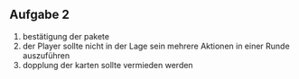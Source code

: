 ## Aufgabe 2

1. bestätigung der pakete
2. der Player sollte nicht in der Lage sein mehrere Aktionen in einer Runde auszuführen
3. dopplung der karten sollte vermieden werden
